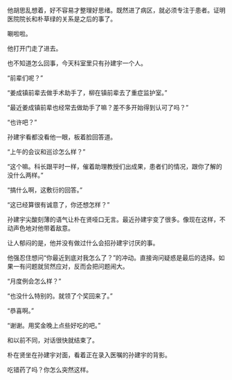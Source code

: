 他胡思乱想着，好不容易才整理好思绪。既然进了病区，就必须专注于患者。证明医院院长和朴草绿的关系是之后的事了。

唰啦啦。

他打开门走了进去。

也不知道怎么回事，今天科室里只有孙建宇一个人。

“前辈们呢？”

“姜成镇前辈去做手术助手了，柳在镇前辈去了重症监护室。”

“最近姜成镇前辈也经常去做助手了嘛？差不多开始得到认可了吗？”

“也许吧？”

孙建宇看都没看他一眼，板着脸回答道。

“上午的会议和巡诊怎么样？”

“这个嘛。科长跟平时一样，催着助理教授们出成果，患者们的情况，跟你了解的没什么两样。”

“搞什么啊，这敷衍的回答。”

“这已经算很有诚意了，你还想怎样？”

孙建宇尖酸刻薄的语气让朴在贤哑口无言。最近孙建宇变了很多。像现在这样，不动声色地对他带着敌意。

让人郁闷的是，他并没有做过什么会招孙建宇讨厌的事。

他强忍住想问“你最近到底对我怎么了？”的冲动。直接询问疑惑是最后的选择。如果一有问题就贸然应对，反而会把问题闹大。

“月度例会怎么样？”

“也没什么特别的。就领了个奖回来了。”

“恭喜啊。”

“谢谢。用奖金晚上点些好吃的吧。”

和以前不同，对话很快就结束了。

朴在贤坐在孙建宇对面，看着正在录入医嘱的孙建宇的背影。

吃错药了吗？你怎么突然这样。